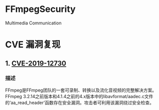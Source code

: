 # FFmpegSecurity
Multimedia  Communication

# CVE 漏洞复现

## 1. [CVE-2019-12730](http://cve.mitre.org/cgi-bin/cvename.cgi?name=CVE-2019-12730)

### 描述
FFmpeg是FFmpeg团队的一套可录制、转换以及流化音视频的完整解决方案。  
FFmpeg 3.2.14之前版本和4.1.4之前的4.x版本中的libavformat/aadec.c文件的‘aa_read_header’函数存在安全漏洞。攻击者可利用该漏洞绕过安全检查。
